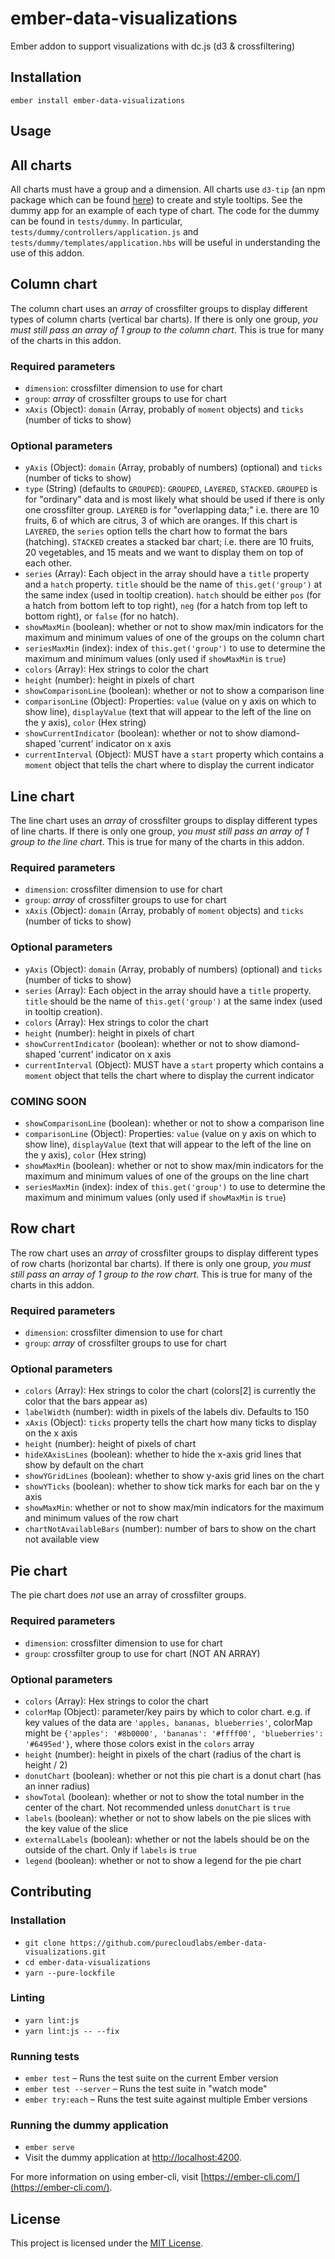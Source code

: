 ember-data-visualizations
==============================================================================

Ember addon to support visualizations with dc.js (d3 & crossfiltering)

Installation
------------------------------------------------------------------------------

```
ember install ember-data-visualizations
```


Usage
------------------------------------------------------------------------------

## All charts
All charts must have a group and a dimension. All charts use `d3-tip` (an npm package which can be found [here](https://github.com/Caged/d3-tip)) to create and style tooltips. 
See the dummy app for an example of each type of chart. The code for the dummy can be found in `tests/dummy`. In particular, `tests/dummy/controllers/application.js` and `tests/dummy/templates/application.hbs` will be useful in understanding the use of this addon.

## Column chart
The column chart uses an *array* of crossfilter groups to display different types of column charts (vertical bar charts). If there is only one group, *you must still pass an array of 1 group to the column chart*. This is true for many of the charts in this addon.

### Required parameters
* `dimension`: crossfilter dimension to use for chart
* `group`: *array* of crossfilter groups to use for chart
* `xAxis` (Object): `domain` (Array, probably of `moment` objects) and `ticks` (number of ticks to show)

### Optional parameters
* `yAxis` (Object): `domain` (Array, probably of numbers) (optional) and `ticks` (number of ticks to show)
* `type` (String) (defaults to `GROUPED`): `GROUPED`, `LAYERED`, `STACKED`. `GROUPED` is for "ordinary" data and is most likely what should be used if there is only one crossfilter group. `LAYERED` is for "overlapping data;" i.e. there are 10 fruits, 6 of which are citrus, 3 of which are oranges. If this chart is `LAYERED`, the `series` option tells the chart how to format the bars (hatching). `STACKED` creates a stacked bar chart; i.e. there are 10 fruits, 20 vegetables, and 15 meats and we want to display them on top of each other.
* `series` (Array):  Each object in the array should have a `title` property and a `hatch` property. `title` should be the name of `this.get('group')` at the same index (used in tooltip creation). `hatch` should be either `pos` (for a hatch from bottom left to top right), `neg` (for a hatch from top left to bottom right), or `false` (for no hatch).
* `showMaxMin` (boolean): whether or not to show max/min indicators for the maximum and minimum values of one of the groups on the column chart
* `seriesMaxMin` (index): index of `this.get('group')` to use to determine the maximum and minimum values (only used if `showMaxMin` is `true`)
* `colors` (Array): Hex strings to color the chart
* `height` (number): height in pixels of chart
* `showComparisonLine` (boolean): whether or not to show a comparison line
* `comparisonLine` (Object): Properties: `value` (value on y axis on which to show line), `displayValue` (text that will appear to the left of the line on the y axis), `color` (Hex string)
* `showCurrentIndicator` (boolean): whether or not to show diamond-shaped 'current' indicator on x axis
* `currentInterval` (Object): MUST have a `start` property which contains a `moment` object that tells the chart where to display the current indicator

## Line chart
The line chart uses an *array* of crossfilter groups to display different types of line charts. If there is only one group, *you must still pass an array of 1 group to the line chart*. This is true for many of the charts in this addon.

### Required parameters
* `dimension`: crossfilter dimension to use for chart
* `group`: *array* of crossfilter groups to use for chart
* `xAxis` (Object): `domain` (Array, probably of `moment` objects) and `ticks` (number of ticks to show)

### Optional parameters
* `yAxis` (Object): `domain` (Array, probably of numbers) (optional) and `ticks` (number of ticks to show)
* `series` (Array):  Each object in the array should have a `title` property. `title` should be the name of `this.get('group')` at the same index (used in tooltip creation).
* `colors` (Array): Hex strings to color the chart
* `height` (number): height in pixels of chart
* `showCurrentIndicator` (boolean): whether or not to show diamond-shaped 'current' indicator on x axis
* `currentInterval` (Object): MUST have a `start` property which contains a `moment` object that tells the chart where to display the current indicator

### COMING SOON
* `showComparisonLine` (boolean): whether or not to show a comparison line
* `comparisonLine` (Object): Properties: `value` (value on y axis on which to show line), `displayValue` (text that will appear to the left of the line on the y axis), `color` (Hex string)
* `showMaxMin` (boolean): whether or not to show max/min indicators for the maximum and minimum values of one of the groups on the line chart
* `seriesMaxMin` (index): index of `this.get('group')` to use to determine the maximum and minimum values (only used if `showMaxMin` is `true`)

## Row chart
The row chart uses an *array* of crossfilter groups to display different types of row charts (horizontal bar charts). If there is only one group, *you must still pass an array of 1 group to the row chart*. This is true for many of the charts in this addon.

### Required parameters
* `dimension`: crossfilter dimension to use for chart
* `group`: *array* of crossfilter groups to use for chart

### Optional parameters
* `colors` (Array): Hex strings to color the chart (colors[2] is currently the color that the bars appear as)
* `labelWidth` (number): width in pixels of the labels div. Defaults to 150
* `xAxis` (Object): `ticks` property tells the chart how many ticks to display on the x axis
* `height` (number): height of pixels of chart
* `hideXAxisLines` (boolean): whether to hide the x-axis grid lines that show by default on the chart
* `showYGridLines` (boolean): whether to show y-axis grid lines on the chart
* `showYTicks` (boolean): whether to show tick marks for each bar on the y axis
* `showMaxMin`: whether or not to show max/min indicators for the maximum and minimum values of the row chart
* `chartNotAvailableBars` (number): number of bars to show on the chart not available view

## Pie chart
The pie chart does *not* use an array of crossfilter groups. 

### Required parameters
* `dimension`: crossfilter dimension to use for chart
* `group`: crossfilter group to use for chart (NOT AN ARRAY)

### Optional parameters
* `colors` (Array): Hex strings to color the chart
* `colorMap` (Object): parameter/key pairs by which to color chart. e.g. if key values of the data are `'apples, bananas, blueberries'`, colorMap might be `{'apples': '#8b0000', 'bananas': '#ffff00', 'blueberries': '#6495ed'}`, where those colors exist in the `colors` array
* `height` (number): height in pixels of the chart (radius of the chart is height / 2)
* `donutChart` (boolean): whether or not this pie chart is a donut chart (has an inner radius)
* `showTotal` (boolean): whether or not to show the total number in the center of the chart. Not recommended unless `donutChart` is `true`
* `labels` (boolean): whether or not to show labels on the pie slices with the key value of the slice
* `externalLabels` (boolean): whether or not the labels should be on the outside of the chart. Only if `labels` is `true`
* `legend` (boolean): whether or not to show a legend for the pie chart

Contributing
------------------------------------------------------------------------------

### Installation

* `git clone https://github.com/purecloudlabs/ember-data-visualizations.git`
* `cd ember-data-visualizations`
* `yarn --pure-lockfile`

### Linting

* `yarn lint:js`
* `yarn lint:js -- --fix`

### Running tests

* `ember test` – Runs the test suite on the current Ember version
* `ember test --server` – Runs the test suite in "watch mode"
* `ember try:each` – Runs the test suite against multiple Ember versions

### Running the dummy application

* `ember serve`
* Visit the dummy application at [http://localhost:4200](http://localhost:4200).

For more information on using ember-cli, visit [https://ember-cli.com/](https://ember-cli.com/).

License
------------------------------------------------------------------------------

This project is licensed under the [MIT License](LICENSE).
